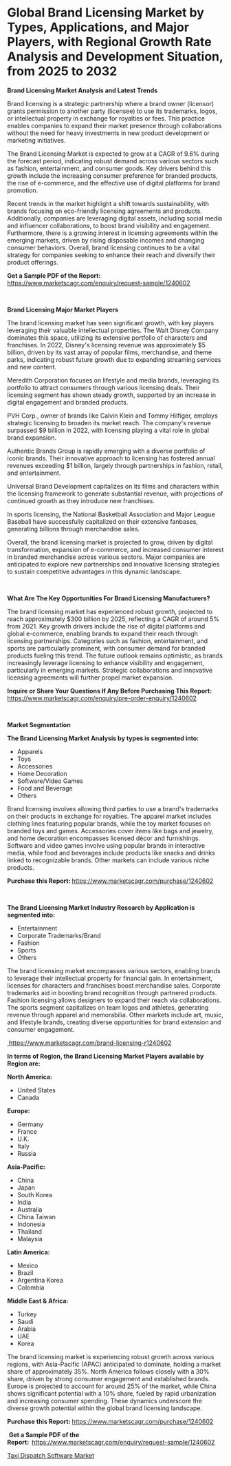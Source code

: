 <p><h1>Global Brand Licensing Market by Types, Applications, and Major Players, with Regional Growth Rate Analysis and Development Situation, from 2025 to 2032</h1></p><p><strong>Brand Licensing Market Analysis and Latest Trends</strong></p>
<p><p>Brand licensing is a strategic partnership where a brand owner (licensor) grants permission to another party (licensee) to use its trademarks, logos, or intellectual property in exchange for royalties or fees. This practice enables companies to expand their market presence through collaborations without the need for heavy investments in new product development or marketing initiatives. </p><p>The Brand Licensing Market is expected to grow at a CAGR of 9.6% during the forecast period, indicating robust demand across various sectors such as fashion, entertainment, and consumer goods. Key drivers behind this growth include the increasing consumer preference for branded products, the rise of e-commerce, and the effective use of digital platforms for brand promotion. </p><p>Recent trends in the market highlight a shift towards sustainability, with brands focusing on eco-friendly licensing agreements and products. Additionally, companies are leveraging digital assets, including social media and influencer collaborations, to boost brand visibility and engagement. Furthermore, there is a growing interest in licensing agreements within the emerging markets, driven by rising disposable incomes and changing consumer behaviors. Overall, brand licensing continues to be a vital strategy for companies seeking to enhance their reach and diversify their product offerings.</p></p>
<p><strong>Get a Sample PDF of the Report:&nbsp;</strong> <a href="https://www.marketscagr.com/enquiry/request-sample/1240602?utm_campaign=2941&utm_medium=2&utm_source=Github&utm_content=ia&utm_term=09032025&utm_id=brand-licensing">https://www.marketscagr.com/enquiry/request-sample/1240602</a></p>
<p>&nbsp;</p>
<p><strong>Brand Licensing Major Market Players</strong></p>
<p><p>The brand licensing market has seen significant growth, with key players leveraging their valuable intellectual properties. The Walt Disney Company dominates this space, utilizing its extensive portfolio of characters and franchises. In 2022, Disney's licensing revenue was approximately $5 billion, driven by its vast array of popular films, merchandise, and theme parks, indicating robust future growth due to expanding streaming services and new content.</p><p>Meredith Corporation focuses on lifestyle and media brands, leveraging its portfolio to attract consumers through various licensing deals. Their licensing segment has shown steady growth, supported by an increase in digital engagement and branded products.</p><p>PVH Corp., owner of brands like Calvin Klein and Tommy Hilfiger, employs strategic licensing to broaden its market reach. The company's revenue surpassed $9 billion in 2022, with licensing playing a vital role in global brand expansion.</p><p>Authentic Brands Group is rapidly emerging with a diverse portfolio of iconic brands. Their innovative approach to licensing has fostered annual revenues exceeding $1 billion, largely through partnerships in fashion, retail, and entertainment.</p><p>Universal Brand Development capitalizes on its films and characters within the licensing framework to generate substantial revenue, with projections of continued growth as they introduce new franchises.</p><p>In sports licensing, the National Basketball Association and Major League Baseball have successfully capitalized on their extensive fanbases, generating billions through merchandise sales.</p><p>Overall, the brand licensing market is projected to grow, driven by digital transformation, expansion of e-commerce, and increased consumer interest in branded merchandise across various sectors. Major companies are anticipated to explore new partnerships and innovative licensing strategies to sustain competitive advantages in this dynamic landscape.</p></p>
<p>&nbsp;</p>
<p><strong>What Are The Key Opportunities For Brand Licensing Manufacturers?</strong></p>
<p><p>The brand licensing market has experienced robust growth, projected to reach approximately $300 billion by 2025, reflecting a CAGR of around 5% from 2021. Key growth drivers include the rise of digital platforms and global e-commerce, enabling brands to expand their reach through licensing partnerships. Categories such as fashion, entertainment, and sports are particularly prominent, with consumer demand for branded products fueling this trend. The future outlook remains optimistic, as brands increasingly leverage licensing to enhance visibility and engagement, particularly in emerging markets. Strategic collaborations and innovative licensing agreements will further propel market expansion.</p></p>
<p><strong>Inquire or Share Your Questions If Any Before Purchasing This Report:</strong> <a href="https://www.marketscagr.com/enquiry/pre-order-enquiry/1240602?utm_campaign=2941&utm_medium=2&utm_source=Github&utm_content=ia&utm_term=09032025&utm_id=brand-licensing">https://www.marketscagr.com/enquiry/pre-order-enquiry/1240602</a></p>
<p>&nbsp;</p>
<p><strong>Market Segmentation</strong></p>
<p><strong>The Brand Licensing Market Analysis by types is segmented into:</strong></p>
<p><ul><li>Apparels</li><li>Toys</li><li>Accessories</li><li>Home Decoration</li><li>Software/Video Games</li><li>Food and Beverage</li><li>Others</li></ul></p>
<p><p>Brand licensing involves allowing third parties to use a brand's trademarks on their products in exchange for royalties. The apparel market includes clothing lines featuring popular brands, while the toy market focuses on branded toys and games. Accessories cover items like bags and jewelry, and home decoration encompasses licensed décor and furnishings. Software and video games involve using popular brands in interactive media, while food and beverages include products like snacks and drinks linked to recognizable brands. Other markets can include various niche products.</p></p>
<p><strong>Purchase this Report:&nbsp;</strong><a href="https://www.marketscagr.com/purchase/1240602?utm_campaign=2941&utm_medium=2&utm_source=Github&utm_content=ia&utm_term=09032025&utm_id=brand-licensing">https://www.marketscagr.com/purchase/1240602</a></p>
<p>&nbsp;</p>
<p><strong>The Brand Licensing Market Industry Research by Application is segmented into:</strong></p>
<p><ul><li>Entertainment</li><li>Corporate Trademarks/Brand</li><li>Fashion</li><li>Sports</li><li>Others</li></ul></p>
<p><p>The brand licensing market encompasses various sectors, enabling brands to leverage their intellectual property for financial gain. In entertainment, licenses for characters and franchises boost merchandise sales. Corporate trademarks aid in boosting brand recognition through partnered products. Fashion licensing allows designers to expand their reach via collaborations. The sports segment capitalizes on team logos and athletes, generating revenue through apparel and memorabilia. Other markets include art, music, and lifestyle brands, creating diverse opportunities for brand extension and consumer engagement.</p></p>
<p><a href="https://www.marketscagr.com/brand-licensing-r1240602?utm_campaign=2941&utm_medium=2&utm_source=Github&utm_content=ia&utm_term=09032025&utm_id=brand-licensing">&nbsp;https://www.marketscagr.com/brand-licensing-r1240602</a></p>
<p><strong>In terms of Region, the Brand Licensing Market Players available by Region are:</strong></p>
<p>
    <p> <strong> North America: </strong>
        <ul>
            <li>United States</li>
            <li>Canada</li>
        </ul>
        </p> 
    <p> <strong> Europe: </strong>
        <ul>
            <li>Germany</li>
            <li>France</li>
            <li>U.K.</li>
            <li>Italy</li>
            <li>Russia</li>
        </ul>
        </p> 
    <p> <strong> Asia-Pacific: </strong>
        <ul>
            <li>China</li>
            <li>Japan</li>
            <li>South Korea</li>
            <li>India</li>
            <li>Australia</li>
            <li>China Taiwan</li>
            <li>Indonesia</li>
            <li>Thailand</li>
            <li>Malaysia</li>
        </ul>
        </p> 
    <p> <strong> Latin America: </strong>
        <ul>
            <li>Mexico</li>
            <li>Brazil</li>
            <li>Argentina Korea</li>
            <li>Colombia</li>
        </ul>
        </p> 
    <p> <strong> Middle East & Africa: </strong>
        <ul>
            <li>Turkey</li>
            <li>Saudi</li>
            <li>Arabia</li>
            <li>UAE</li>
            <li>Korea</li>
        </ul>
    </p>
    </p>
<p><p>The brand licensing market is experiencing robust growth across various regions, with Asia-Pacific (APAC) anticipated to dominate, holding a market share of approximately 35%. North America follows closely with a 30% share, driven by strong consumer engagement and established brands. Europe is projected to account for around 25% of the market, while China shows significant potential with a 10% share, fueled by rapid urbanization and increasing consumer spending. These dynamics underscore the diverse growth potential within the global brand licensing landscape.</p></p>
<p><strong>Purchase this Report: </strong><a href="https://www.marketscagr.com/purchase/1240602?utm_campaign=2941&utm_medium=2&utm_source=Github&utm_content=ia&utm_term=09032025&utm_id=brand-licensing">https://www.marketscagr.com/purchase/1240602</a></p>
<p>&nbsp;<strong>Get a Sample PDF of the Report:&nbsp;&nbsp;</strong><a href="https://www.marketscagr.com/enquiry/request-sample/1240602?utm_campaign=2941&utm_medium=2&utm_source=Github&utm_content=ia&utm_term=09032025&utm_id=brand-licensing">https://www.marketscagr.com/enquiry/request-sample/1240602</a></p>
<p><strong></strong></p>
<p><p><a href="https://github.com/memorirummy/Market-Research-Report-List-1/blob/main/taxi-dispatch-software-market.md?utm_campaign=2941&utm_medium=2&utm_source=Github&utm_content=ia&utm_term=09032025&utm_id=brand-licensing">Taxi Dispatch Software Market</a></p></p>
